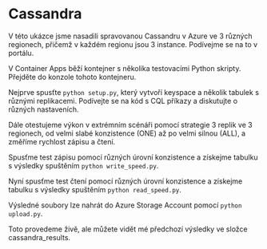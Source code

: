 # Cassandra
V této ukázce jsme nasadili spravovanou Cassandru v Azure ve 3 různých regionech, přičemž v každém regionu jsou 3 instance. Podívejme se na to v portálu.

V Container Apps běží kontejner s několika testovacími Python skripty. Přejděte do konzole tohoto kontejneru.

Nejprve spusťte `python setup.py`, který vytvoří keyspace a několik tabulek s různými replikacemi. Podívejte se na kód s CQL příkazy a diskutujte o různých nastaveních.

Dále otestujeme výkon v extrémním scénáři pomocí strategie 3 replik ve 3 regionech, od velmi slabé konzistence (ONE) až po velmi silnou (ALL), a změříme rychlost zápisu a čtení.

Spusťme test zápisu pomocí různých úrovní konzistence a získejme tabulku s výsledky spuštěním `python write_speed.py`.

Nyní spusťme test čtení pomocí různých úrovní konzistence a získejme tabulku s výsledky spuštěním `python read_speed.py`.

Výsledné soubory lze nahrát do Azure Storage Account pomocí `python upload.py`.

Toto provedeme živě, ale můžete vidět mé předchozí výsledky ve složce cassandra_results.